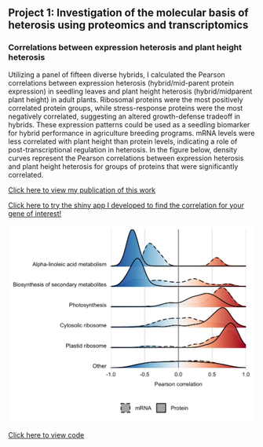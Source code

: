 ## Project 1: Investigation of the molecular basis of heterosis using proteomics and transcriptomics

### Correlations between expression heterosis and plant height heterosis

Utilizing a panel of fifteen diverse hybrids, I calculated the Pearson correlations between expression heterosis (hybrid/mid-parent protein expression) in seedling leaves and plant height heterosis (hybrid/midparent plant height) in adult plants. Ribosomal proteins were the most positively correlated protein groups, while stress-response proteins were the most negatively correlated, suggesting an altered growth-defense tradeoff in hybrids. These expression patterns could be used as a seedling biomarker for hybrid performance in agriculture breeding programs. mRNA levels were less correlated with plant height than protein levels, indicating a role of post-transcriptional regulation in heterosis. In the figure below, density curves represent the Pearson correlations between expression heterosis and plant height heterosis for groups of proteins that were significantly correlated.

[Click here to view my publication of this work](https://www.pnas.org/doi/abs/10.1073/pnas.2109332118)

[Click here to try the shiny app I developed to find the correlation for your gene of interest!](https://devonbirdseye.shinyapps.io/ExpressionViewer/)

<img src="images/correlations3.jpg?raw=true"/>

<object data="CorStats.html"></object>

[Click here to view code](https://github.com/devonbirdseye/HeterosisManuscript/blob/master/HeterosisCorrelations.R)
